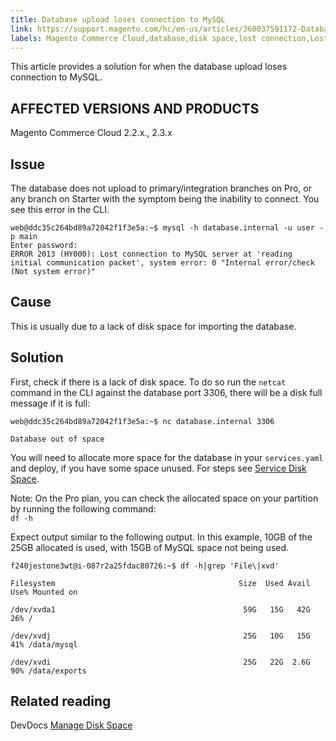```yaml
---
title: Database upload loses connection to MySQL
link: https://support.magento.com/hc/en-us/articles/360037591172-Database-upload-loses-connection-to-MySQL
labels: Magento Commerce Cloud,database,disk space,lost connection,Lost connection to MySQL server,2.3.x,2.2.x,how to
---
```


This article provides a solution for when the database upload loses connection to MySQL.

## AFFECTED VERSIONS AND PRODUCTS

Magento Commerce Cloud 2.2.x., 2.3.x

## Issue

The database does not upload to primary/integration branches on Pro, or any branch on Starter with the symptom being the inability to connect. You see this error in the CLI.   

<pre class="line-numbers"><code class="language-clike">web@ddc35c264bd89a72042f1f3e5a:~$ mysql -h database.internal -u user -p main
Enter password:
ERROR 2013 (HY000): Lost connection to MySQL server at 'reading initial communication packet', system error: 0 "Internal error/check (Not system error)"
</code></pre>

## Cause

This is usually due to a lack of disk space for importing the database.

## Solution

First, check if there is a lack of disk space. To do so run the `` netcat `` command in the CLI against the database port 3306, there will be a disk full message if it is full: 

<pre class="line-numbers"><code class="language-clike">web@ddc35c264bd89a72042f1f3e5a:~$ nc database.internal 3306 <br/>
Database out of space</code></pre>

You will need to allocate more space for the database in your `` services.yaml `` and deploy, if you have some space unused. For steps see [Service Disk Space](https://devdocs.magento.com/cloud/project/manage-disk-space.html#service-disk-space).

Note: On the Pro plan, you can check the allocated space on your partition by running the following command:  
 <code class="c-mrkdwn__code" data-stringify-type="code">df -h</code>

Expect output similar to the following output. In this example, 10GB of the 25GB allocated is used, with 15GB of MySQL space not being used.

<pre class="line-numbers"><code class="language-clike">f240jestone3wt@i-087r2a25fdac80726:~$ df -h|grep 'File\|xvd'<br/>
Filesystem                                         Size  Used Avail Use% Mounted on<br/>
/dev/xvda1                                          59G   15G   42G  26% /<br/>
/dev/xvdj                                           25G   10G   15G  41% /data/mysql<br/>
/dev/xvdi                                           25G   22G  2.6G  90% /data/exports</code></pre>

## Related reading

DevDocs [Manage Disk Space](https://devdocs.magento.com/cloud/project/manage-disk-space.html)